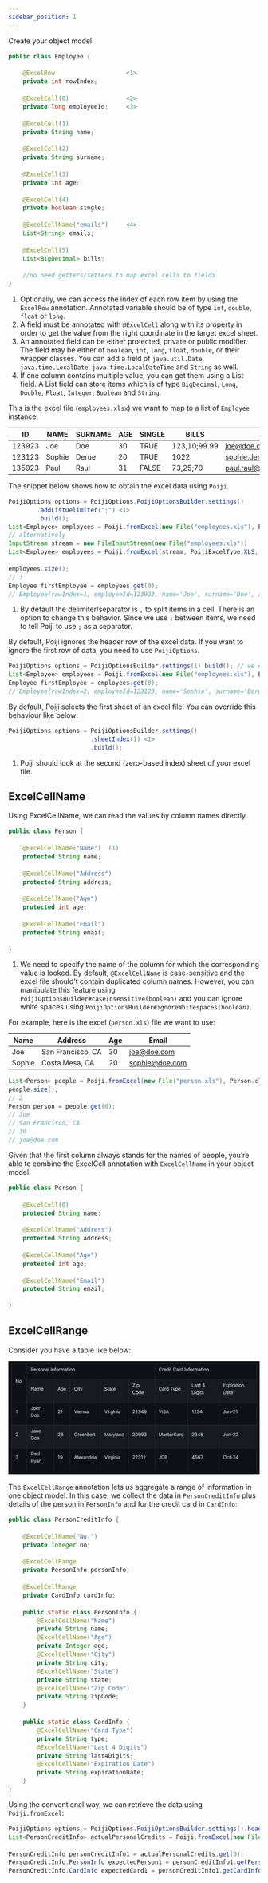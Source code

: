 ```yaml
---
sidebar_position: 1
---
```


Create your object model:

```java 
public class Employee {

    @ExcelRow                    <1>
    private int rowIndex;

    @ExcelCell(0)                <2>
    private long employeeId;     <3>

    @ExcelCell(1)
    private String name;

    @ExcelCell(2)
    private String surname;

    @ExcelCell(3)
    private int age;

    @ExcelCell(4)
    private boolean single;

    @ExcelCellName("emails")     <4>
    List<String> emails;

    @ExcelCell(5)
    List<BigDecimal> bills;

    //no need getters/setters to map excel cells to fields
}
````
1. Optionally, we can access the index of each row item by using the `ExcelRow` annotation. Annotated variable should be of type `int`, `double`, `float` or `long`.
2. A field must be annotated with `@ExcelCell` along with its property in order to get the value from the right coordinate in the target excel sheet.
3. An annotated field can be either protected, private or public modifier. The field may be either of `boolean`, `int`, `long`, `float`, `double`, or their wrapper classes. You can add a field of `java.util.Date`, `java.time.LocalDate`, `java.time.LocalDateTime` and `String` as well.
4. If one column contains multiple value, you can get them using a List field. A List field can store items which is of type `BigDecimal`, `Long`, `Double`, `Float`, `Integer`, `Boolean` and `String`.

This is the excel file (`employees.xlsx`) we want to map to a list of `Employee` instance:


|ID | NAME |SURNAME |AGE |SINGLE |BILLS | EMAILS|
|--|--|--|--|--|--|--|
|123923 |Joe |Doe |30 |TRUE |123,10;99.99 |joe@doe.com;joedoe@gmail.com|
|123123|Sophie|Derue|20|TRUE|1022 |sophie.derue@gmail.com;sophie@derue.com|
|135923|Paul|Raul|31|FALSE|73,25;70|paul.raul@gmail.com;paul@raul.com|


The snippet below shows how to obtain the excel data using `Poiji`.

```java
PoijiOptions options = PoijiOptions.PoijiOptionsBuilder.settings()
        .addListDelimiter(";") <1>
        .build();
List<Employee> employees = Poiji.fromExcel(new File("employees.xls"), Employee.class, options);
// alternatively
InputStream stream = new FileInputStream(new File("employees.xls"))
List<Employee> employees = Poiji.fromExcel(stream, PoijiExcelType.XLS, Employee.class, options);

employees.size();
// 3
Employee firstEmployee = employees.get(0);
// Employee{rowIndex=1, employeeId=123923, name='Joe', surname='Doe', age=30, single=true, emails=[joe@doe.com, joedoe@gmail.com], biils=[123,10, 99.99]}
```

1. By default the delimiter/separator is `,` to split items in a cell. There is an option to change this behavior. Since we use `;` between items, we need to tell Poiji to use `;` as a separator.

By default, Poiji ignores the header row of the excel data. If you want to ignore the first row of data, you need to use `PoijiOptions`.

```java
PoijiOptions options = PoijiOptionsBuilder.settings(1).build(); // we eliminate Joe Doe.
List<Employee> employees = Poiji.fromExcel(new File("employees.xls"), Employee.class, options);
Employee firstEmployee = employees.get(0);
// Employee{rowIndex=2, employeeId=123123, name='Sophie', surname='Derue', age=20, single=true, emails=[sophie.derue@gmail.com, sophie@derue.com], biils=[1022]}
```

By default, Poiji selects the first sheet of an excel file. You can override this behaviour like below:

```java
PoijiOptions options = PoijiOptionsBuilder.settings()
                       .sheetIndex(1) <1>
                       .build();
```

1. Poiji should look at the second (zero-based index) sheet of your excel file.

## ExcelCellName

Using ExcelCellName, we can read the values by column names directly.

```java
public class Person {

    @ExcelCellName("Name")  (1)
    protected String name;

    @ExcelCellName("Address")
    protected String address;

    @ExcelCellName("Age")
    protected int age;

    @ExcelCellName("Email")
    protected String email;

}
```

1. We need to specify the name of the column for which the corresponding value is looked. By default, `@ExcelCellName` is case-sensitive and the excel file should’t contain duplicated column names. However, you can manipulate this feature using `PoijiOptionsBuilder#caseInsensitive(boolean)` and you can ignore white spaces using `PoijiOptionsBuilder#ignoreWhitespaces(boolean)`.

For example, here is the excel (`person.xls`) file we want to use:


|Name|    Address| Age| Email|
|---|---|---|--|
|Joe  |San Francisco, CA|30|joe@doe.com|
|Sophie|Costa Mesa, CA|20|sophie@doe.com|


```java
List<Person> people = Poiji.fromExcel(new File("person.xls"), Person.class);
people.size();
// 2
Person person = people.get(0);
// Joe
// San Francisco, CA
// 30
// joe@doe.com
```
Given that the first column always stands for the names of people, you’re able to combine the ExcelCell annotation with `ExcelCellName`  in your object model:

```java
public class Person {

    @ExcelCell(0)
    protected String name;

    @ExcelCellName("Address")
    protected String address;

    @ExcelCellName("Age")
    protected int age;

    @ExcelCellName("Email")
    protected String email;

}
```

## ExcelCellRange

Consider you have a table like below:


![range annoration](../images/poiji-excel-range.png)

The `ExcelCellRange` annotation lets us aggregate a range of information in one object model. In this case, we collect the data in `PersonCreditInfo` plus details of the person in `PersonInfo` and for the credit card in `CardInfo`:

```java
public class PersonCreditInfo {

    @ExcelCellName("No.")
    private Integer no;

    @ExcelCellRange
    private PersonInfo personInfo;

    @ExcelCellRange
    private CardInfo cardInfo;

    public static class PersonInfo {
        @ExcelCellName("Name")
        private String name;
        @ExcelCellName("Age")
        private Integer age;
        @ExcelCellName("City")
        private String city;
        @ExcelCellName("State")
        private String state;
        @ExcelCellName("Zip Code")
        private String zipCode;
    }

    public static class CardInfo {
        @ExcelCellName("Card Type")
        private String type;
        @ExcelCellName("Last 4 Digits")
        private String last4Digits;
        @ExcelCellName("Expiration Date")
        private String expirationDate;
    }
}
```

Using the conventional way, we can retrieve the data using `Poiji.fromExcel`:

```java
PoijiOptions options = PoijiOptions.PoijiOptionsBuilder.settings().headerCount(2).build();
List<PersonCreditInfo> actualPersonalCredits = Poiji.fromExcel(new File(path), PersonCreditInfo.class, options);

PersonCreditInfo personCreditInfo1 = actualPersonalCredits.get(0);
PersonCreditInfo.PersonInfo expectedPerson1 = personCreditInfo1.getPersonInfo();
PersonCreditInfo.CardInfo expectedCard1 = personCreditInfo1.getCardInfo();
```

